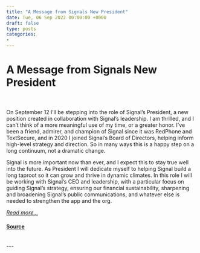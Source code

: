 ```yaml
---
title: "A Message from Signals New President"
date: Tue, 06 Sep 2022 00:00:00 +0000
draft: false
type: posts
categories: 
- 
---
```

# A Message from Signals New President

<br/>

<br/>
On September 12 I’ll be stepping into the role of Signal’s President, a new position created in collaboration with Signal’s leadership. I am thrilled, and I can’t think of a more meaningful use of my time, or a greater honor. I’ve been a friend, admirer, and champion of Signal since it was RedPhone and TextSecure, and in 2020 I joined Signal’s Board of Directors, helping inform high-level strategy and direction. So in many ways this is a happy step on a long continuum, not a dramatic change.

Signal is more important now than ever, and I expect this to stay true well into the future. As President I will dedicate myself to helping Signal build a long taproot so it can grow and thrive in dynamic climates. In this role I will be working with Signal’s CEO and leadership, with a particular focus on guiding Signal’s strategy, ensuring our financial sustainability, sharpening and broadening Signal’s public communications, and whatever else is needed to strengthen the app and the org.

[_Read more..._](https://signal.org/blog/announcing-signal-president/)

#### [Source](https://signal.org/blog/announcing-signal-president/)

<br/>
---
